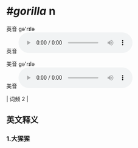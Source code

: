 # ***\#gorilla*** n
英音 ɡə'rɪlə  
英音
<audio src="./media/gorilla1.aac" controls="controls"></audio>

美音 ɡə'rɪlə  
美音
<audio src="./media/gorilla2.aac" controls="controls"></audio>



| 词频 2 |  

英文释义
---
### 1.**大猩猩**  


